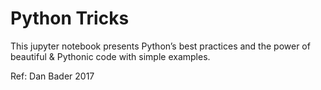 # Python Tricks
This jupyter notebook presents Python’s best practices and the power of beautiful & Pythonic code with simple examples.

Ref: Dan Bader 2017
